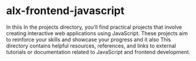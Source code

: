 # alx-frontend-javascript

In thiis In the projects directory, you'll find practical projects that involve creating interactive web applications using JavaScript. These projects aim to reinforce your skills and showcase your progress and it also  This directory contains helpful resources, references, and links to external tutorials or documentation related to JavaScript and frontend development.
